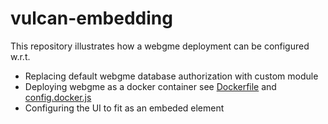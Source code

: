 # vulcan-embedding

This repository illustrates how a webgme deployment can be configured w.r.t.

- Replacing default webgme database authorization with custom module
- Deploying webgme as a docker container see [Dockerfile](https://github.com/webgme/vulcan-embedding/blob/master/Dockerfile) and [config.docker.js](https://github.com/webgme/vulcan-embedding/blob/master/config/config.docker.js)
- Configuring the UI to fit as an embeded element
